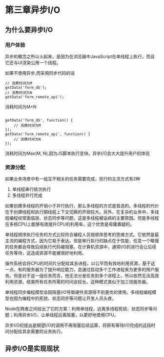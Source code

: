 # 第三章异步I/O
## 为什么要异步I/O
### 用户体验
异步的概念之所以火起来，是因为在浏览器中JavaScript在单线程上执行，而且它还与UI渲染公用一个线程。

如果不使用异步,而采用同步代码的话
```
// 消费时间为M
getData('form_db');
// 消费时间为N
getData('form_remote_api');
```
消耗时间为M+N
```

getData('form_db', function() {
    // 消费时间为M  
});
getData('form_remote_api', function() {
    // 消费时间为N
});
```
消耗时间为Max(M, N),因为JS脚本执行变快，异步I/O会大大提升用户的体验
### 资源分配
如果业务场景中有一组互不相关的任务需要完成，现行的主流方式有2种
1. 单线程串行依次执行
2. 多线程并行完成

如果创建多线程的开销小于并行执行，那么多线程的方式是首选的。多线程的代价在于创建线程和执行期线程上下文切换的开销较大。另外，在复杂的业务中，多线程编程经常面临锁、状态同步等问题，这是多线程被诟病的主要原因。但是多线程在多核CPU上能够有效提升CPU的利用率，这个优势是毋庸置疑的。

单线程顺序执行任务的方式比较符合编程人员按顺序思考的思维方式。它依然是最主流的编程方式，因为它易于表达。但是串行执行的缺点在于性能，任意一个略慢的任务都会导致后续执行代码被阻塞。在计算机资源中，通常I/O的进行会让后续任务等待，这造成资源不能被很好地利用。

操作系统会将CPU的时间片分配给其余进程，以公平而有效地利用资源，基于这一点，有的服务器为了提升响应能力，会通过启动多个工作进程来为更多的用户服务。但是对于这一组任务而言，他无法分发任务到多个进程上，所以依然无法高效利用资源，结束所有任务所需的时间会较长。这种模式类似于加三倍服务器。

单线程同步编程模型会因阻塞I/O导致硬件资源得不到更优的使用。多线程编程模型也因为编程中的死锁、状态同步等问题让开发人员头疼。

Node在两者之间给出了它的方案：利用单线程，远离多线程死锁、状态同步等问题；利用异步I/O，让单线程远离阻塞，以更好地使用CPU。

异步I/O的提出是期望I/O的调用不再阻塞后续运算，将原有等待I/O完成的这段时间分配给其余需要的业务执行。
## 异步I/O是实现现状
